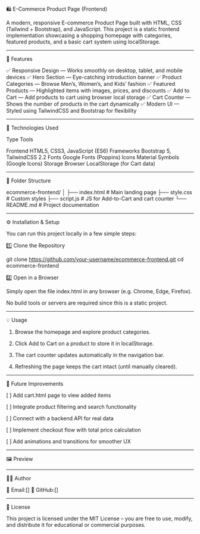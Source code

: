 🛍️ E-Commerce Product Page (Frontend)

A modern, responsive E-commerce Product Page built with HTML, CSS (Tailwind + Bootstrap), and JavaScript.
This project is a static frontend implementation showcasing a shopping homepage with categories, featured products, and a basic cart system using localStorage.


---

🚀 Features

✅ Responsive Design — Works smoothly on desktop, tablet, and mobile devices
✅ Hero Section — Eye-catching introduction banner
✅ Product Categories — Browse Men’s, Women’s, and Kids’ fashion
✅ Featured Products — Highlighted items with images, prices, and discounts
✅ Add to Cart — Add products to cart using browser local storage
✅ Cart Counter — Shows the number of products in the cart dynamically
✅ Modern UI — Styled using TailwindCSS and Bootstrap for flexibility


---

🧩 Technologies Used

Type	Tools

Frontend	HTML5, CSS3, JavaScript (ES6)
Frameworks	Bootstrap 5, TailwindCSS 2.2
Fonts	Google Fonts (Poppins)
Icons	Material Symbols (Google Icons)
Storage	Browser LocalStorage (for Cart data)



---

📁 Folder Structure

ecommerce-frontend/
│
├── index.html        # Main landing page
├── style.css         # Custom styles
├── script.js         # JS for Add-to-Cart and cart counter
└── README.md         # Project documentation


---

⚙️ Installation & Setup

You can run this project locally in a few simple steps:

1️⃣ Clone the Repository

git clone https://github.com/your-username/ecommerce-frontend.git
cd ecommerce-frontend

2️⃣ Open in a Browser

Simply open the file index.html in any browser (e.g. Chrome, Edge, Firefox).

No build tools or servers are required since this is a static project.


---

💡 Usage

1. Browse the homepage and explore product categories.


2. Click Add to Cart on a product to store it in localStorage.


3. The cart counter updates automatically in the navigation bar.


4. Refreshing the page keeps the cart intact (until manually cleared).




---

🧠 Future Improvements

[ ] Add cart.html page to view added items

[ ] Integrate product filtering and search functionality

[ ] Connect with a backend API for real data

[ ] Implement checkout flow with total price calculation

[ ] Add animations and transitions for smoother UX



---

🖼️ Preview




---

🧑‍💻 Author

📧 Email:[]
🐙 GitHub:[]


---

🪪 License

This project is licensed under the MIT License – you are free to use, modify, and distribute it for educational or commercial purposes.
